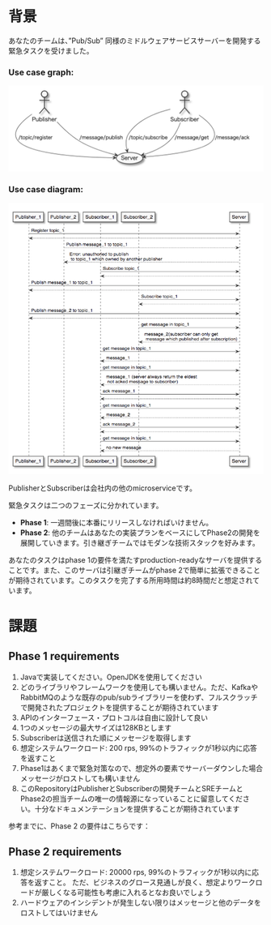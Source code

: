 # 背景
あなたのチームは、”Pub/Sub” 同様のミドルウェアサービスサーバーを開発する緊急タスクを受けました。

### Use case graph:

<img src="./image/image1.png" width="700px">

### Use case diagram:

<img src="./image/image2.png" width="700px">

PublisherとSubscriberは会社内の他のmicroserviceです。

緊急タスクは二つのフェーズに分かれています。
- **Phase 1**: 一週間後に本番にリリースしなければいけません。
- **Phase 2**: 他のチームはあなたの実装プランをベースにしてPhase2の開発を展開していきます。引き継ぎチームではモダンな技術スタックを好みます。

あなたのタスクはphase 1の要件を満たすproduction-readyなサーバを提供することです。また、このサーバは引継ぎチームがphase 2で簡単に拡張できることが期待されています。このタスクを完了する所用時間は約8時間だと想定されています。

# 課題

## Phase 1 requirements

1. Javaで実装してください。OpenJDKを使用してください
1. どのライブラリやフレームワークを使用しても構いません。ただ、KafkaやRabbitMQのような既存のpub/subライブラリーを使わず、フルスクラッチで開発されたプロジェクトを提供することが期待されています
1. APIのインターフェース・プロトコルは自由に設計して良い
1. 1つのメッセージの最大サイズは128KBとします
1. Subscriberは送信された順にメッセージを取得します
1. 想定システムワークロード: 200 rps, 99%のトラフィックが1秒以内に応答を返すこと
1. Phase1はあくまで緊急対策なので、想定外の要素でサーバーダウンした場合メッセージがロストしても構いません
1. このRepositoryはPublisherとSubscriberの開発チームとSREチームとPhase2の担当チームの唯一の情報源になっていることに留意してください。十分なドキュメンテーションを提供することが期待されています

参考までに、Phase 2 の要件はこちらです：

## Phase 2 requirements

1. 想定システムワークロード: 20000 rps, 99%のトラフィックが1秒以内に応答を返すこと。 ただ、ビジネスのグロース見通しが良く、想定よりワークロードが厳しくなる可能性も考慮に入れるとなお良いでしょう
1. ハードウェアのインシデントが発生しない限りはメッセージと他のデータをロストしてはいけません


